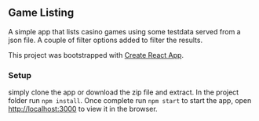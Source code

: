 ## Game Listing

A simple app that lists casino games using some testdata served from a json file. A couple of filter options added to filter the results.

This project was bootstrapped with [Create React App](https://github.com/facebook/create-react-app).


### Setup

simply clone the app or download the zip file and extract. In the project folder run `npm install`. Once complete run `npm start` to
start the app, open [http://localhost:3000](http://localhost:3000) to view it in the browser.
